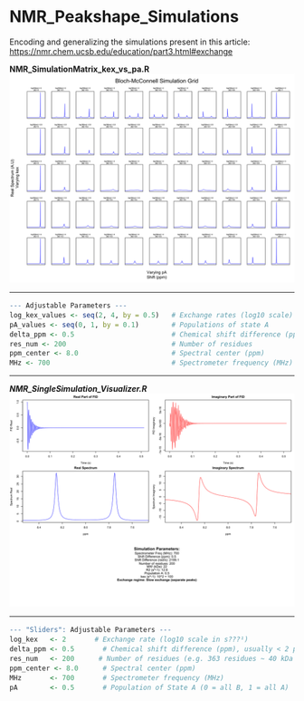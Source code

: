 # NMR_Peakshape_Simulations

Encoding and generalizing the simulations present in this article: https://nmr.chem.ucsb.edu/education/part3.html#exchange

**NMR_SimulationMatrix_kex_vs_pa.R**
![Description](https://github.com/jawolfe97/NMR_Peakshape_Simulations/blob/main/pA%20vs%20kex.svg)
 ___________________________________________________________________________
```r
--- Adjustable Parameters ---
log_kex_values <- seq(2, 4, by = 0.5)   # Exchange rates (log10 scale)
pA_values <- seq(0, 1, by = 0.1)        # Populations of state A
delta_ppm <- 0.5                        # Chemical shift difference (ppm)
res_num <- 200                          # Number of residues
ppm_center <- 8.0                       # Spectral center (ppm)
MHz <- 700                              # Spectrometer frequency (MHz)
```
___________________________________________________________________________
_**NMR_SingleSimulation_Visualizer.R**_
![Description](https://github.com/jawolfe97/NMR_Peakshape_Simulations/blob/main/Single_Simulation.svg)
___________________________________________________________________________ 
```r
--- "Sliders": Adjustable Parameters ---
log_kex   <- 2       # Exchange rate (log10 scale in s???¹)
delta_ppm <- 0.5       # Chemical shift difference (ppm), usually < 2 ppm
res_num   <- 200      # Number of residues (e.g. 363 residues ~ 40 kDa protein)
ppm_center <- 8.0      # Spectral center (ppm)
MHz       <- 700       # Spectrometer frequency (MHz)
pA        <- 0.5       # Population of State A (0 = all B, 1 = all A)
```
